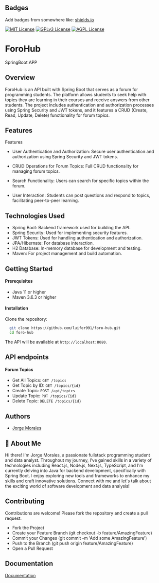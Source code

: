 
## Badges

Add badges from somewhere like: [shields.io](https://shields.io/)

[![MIT License](https://img.shields.io/badge/License-MIT-green.svg)](https://choosealicense.com/licenses/mit/)
[![GPLv3 License](https://img.shields.io/badge/License-GPL%20v3-yellow.svg)](https://opensource.org/licenses/)
[![AGPL License](https://img.shields.io/badge/license-AGPL-blue.svg)](http://www.gnu.org/licenses/agpl-3.0)


# ForoHub

SpringBoot APP


## Overview


ForoHub is an API built with Spring Boot that serves as a forum for programming students. The platform allows students to seek help with topics they are learning in their courses and receive answers from other students. The project includes authentication and authorization processes using Spring Security and JWT tokens, and it features a CRUD (Create, Read, Update, Delete) functionality for forum topics.
## Features

Features
+ User Authentication and Authorization: Secure user authentication and authorization using Spring Security and JWT tokens.

+ CRUD Operations for Forum Topics: Full CRUD functionality for managing forum topics.

+ Search Functionality: Users can search for specific topics within the forum.

+ User Interaction: Students can post questions and respond to topics, facilitating peer-to-peer learning.


## Technologies Used

+ Spring Boot: Backend framework used for building the API.
+ Spring Security: Used for implementing security features.
+ JWT Tokens: Used for handling authentication and authorization.
+ JPA/Hibernate: For database interaction.
+ H2 Database: In-memory database for development and testing.
+ Maven: For project management and build automation.


## Getting Started

#### Prerequisites

+ Java 11 or higher
+ Maven 3.6.3 or higher

#### Installation
Clone the repository:
```bash
  git clone https://github.com/luifer991/foro-hub.git
  cd foro-hub
```
The API will be available at `http://localhost:8080`.
## API endpoints

#### Forum Topics

+ Get All Topics: `GET /topics`
+ Get Topic by ID: `GET /topics/{id}`
+ Create Topic: `POST /api/topics`
+ Update Topic: `PUT /topics/{id}`
+ Delete Topic: `DELETE /topics/{id}`




## Authors

- [Jorge Morales](https://github.com/luifer991)


## 🚀 About Me
Hi there! I'm Jorge Morales, a passionate fullstack programming student and data analyst. Throughout my journey, I've gained skills in a variety of technologies including React.js, Node.js, Next.js, TypeScript, and I'm currently delving into Java for backend development, specifically with Spring Boot. I enjoy exploring new tools and frameworks to enhance my skills and craft innovative solutions. Connect with me and let's talk about the exciting world of software development and data analysis!



## Contributing

Contributions are welcome! Please fork the repository and create a pull request.

+ Fork the Project
+ Create your Feature Branch (git checkout -b feature/AmazingFeature)
+ Commit your Changes (git commit -m 'Add some AmazingFeature')
+ Push to the Branch (git push origin feature/AmazingFeature)
+ Open a Pull Request




## Documentation

[Documentation](https://linktodocumentation)

